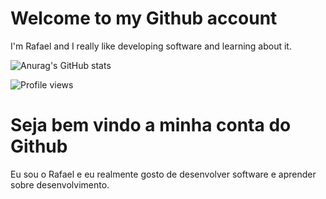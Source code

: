 # Welcome to my Github account

I'm Rafael and I really like developing software and learning about it.

![Anurag's GitHub stats](https://github-readme-stats.vercel.app/api?username=rafael-figueiredo-alves&custom_title=Estatísticas+do+Github+do+Rafael+Alves&show_icons=true)

![Profile views](https://gpvc.arturio.dev/rafael-figueiredo-alves)

# Seja bem vindo a minha conta do Github

Eu sou o Rafael e eu realmente gosto de desenvolver software e aprender sobre desenvolvimento.